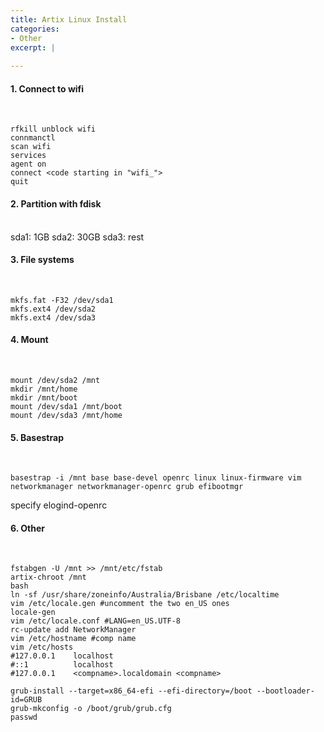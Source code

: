 ```yaml
---
title: Artix Linux Install
categories:
- Other
excerpt: |
  
---
```


#### 1. Connect to wifi
<br>

```
rfkill unblock wifi
connmanctl
scan wifi
services 
agent on
connect <code starting in "wifi_">
quit
```

#### 2. Partition with fdisk
<br>
sda1: 1GB
sda2: 30GB
sda3: rest

#### 3. File systems
<br>

```
mkfs.fat -F32 /dev/sda1
mkfs.ext4 /dev/sda2
mkfs.ext4 /dev/sda3
```

#### 4. Mount
<br>

```
mount /dev/sda2 /mnt
mkdir /mnt/home
mkdir /mnt/boot
mount /dev/sda1 /mnt/boot
mount /dev/sda3 /mnt/home
```

#### 5. Basestrap
<br>

```
basestrap -i /mnt base base-devel openrc linux linux-firmware vim networkmanager networkmanager-openrc grub efibootmgr 
```
specify elogind-openrc

#### 6. Other
<br>

```
fstabgen -U /mnt >> /mnt/etc/fstab
artix-chroot /mnt
bash
ln -sf /usr/share/zoneinfo/Australia/Brisbane /etc/localtime
vim /etc/locale.gen #uncomment the two en_US ones
locale-gen
vim /etc/locale.conf #LANG=en_US.UTF-8
rc-update add NetworkManager
vim /etc/hostname #comp name
vim /etc/hosts
#127.0.0.1    localhost
#::1          localhost
#127.0.0.1    <compname>.localdomain <compname>

grub-install --target=x86_64-efi --efi-directory=/boot --bootloader-id=GRUB
grub-mkconfig -o /boot/grub/grub.cfg
passwd
```
